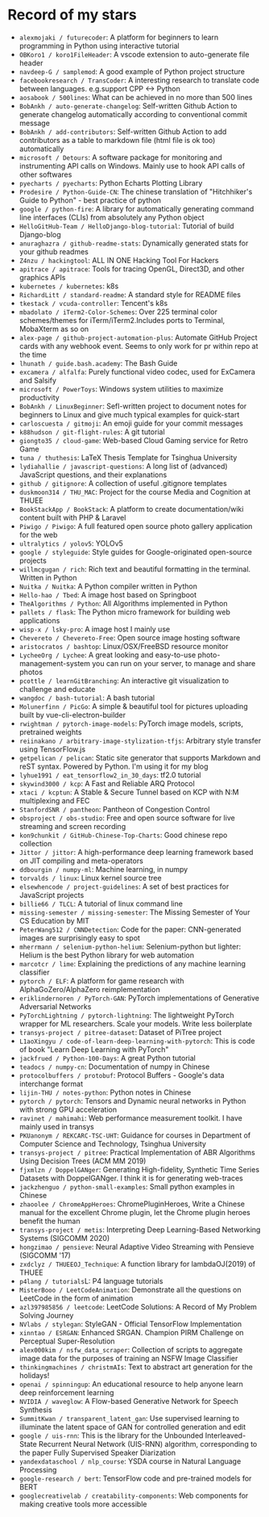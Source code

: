 # Record of my stars

- `alexmojaki / futurecoder`: A platform for beginners to learn programming in Python using interactive tutorial
- `OBKoro1 / koro1FileHeader`: A vscode extension to auto-generate file header
- `navdeep-G / samplemod`: A good example of Python project structure
- `facebookresearch / TransCoder`: A interesting research to translate code between languages. e.g.support CPP <-> Python
- `aosabook / 500lines`: What can be achieved in no more than 500 lines
- `BobAnkh / auto-generate-changelog`: Self-written Github Action to generate changelog automatically according to conventional commit message
- `BobAnkh / add-contributors`: Self-written Github Action to add contributors as a table to markdown file (html file is ok too) automatically
- `microsoft / Detours`: A software package for monitoring and instrumenting API calls on Windows. Mainly use to hook API calls of other softwares
- `pyecharts / pyecharts`: Python Echarts Plotting Library
- `Prodesire / Python-Guide-CN`: The chinese translation of "Hitchhiker's Guide to Python" - best practice of python
- `google / python-fire`: A library for automatically generating command line interfaces (CLIs) from absolutely any Python object
- `HelloGitHub-Team / HelloDjango-blog-tutorial`: Tutorial of build Django-blog
- `anuraghazra / github-readme-stats`: Dynamically generated stats for your github readmes
- `Z4nzu / hackingtool`: ALL IN ONE Hacking Tool For Hackers
- `apitrace / apitrace`: Tools for tracing OpenGL, Direct3D, and other graphics APIs
- `kubernetes / kubernetes`: k8s
- `RichardLitt / standard-readme`: A standard style for README files
- `tkestack / vcuda-controller`: Tencent's k8s
- `mbadolato / iTerm2-Color-Schemes`: Over 225 terminal color schemes/themes for iTerm/iTerm2.Includes ports to Terminal, MobaXterm as so on
- `alex-page / github-project-automation-plus`: Automate GitHub Project cards with any webhook event. Seems to only work for pr within repo at the time
- `lhunath / guide.bash.academy`: The Bash Guide
- `excamera / alfalfa`: Purely functional video codec, used for ExCamera and Salsify
- `microsoft / PowerToys`: Windows system utilities to maximize productivity
- `BobAnkh / LinuxBeginner`: Sefl-written project to document notes for beginners to Linux and give much typical examples for quick-start
- `carloscuesta / gitmoji`: An emoji guide for your commit messages
- `k88hudson / git-flight-rules`: A git tutorial
- `giongto35 / cloud-game`: Web-based Cloud Gaming service for Retro Game
- `tuna / thuthesis`: LaTeX Thesis Template for Tsinghua University
- `lydiahallie / javascript-questions`: A long list of (advanced) JavaScript questions, and their explanations
- `github / gitignore`: A collection of useful .gitignore templates
- `duskmoon314 / THU_MAC`: Project for the course Media and Cognition at THUEE
- `BookStackApp / BookStack`: A platform to create documentation/wiki content built with PHP & Laravel
- `Piwigo / Piwigo`: A full featured open source photo gallery application for the web
- `ultralytics / yolov5`: YOLOv5
- `google / styleguide`: Style guides for Google-originated open-source projects
- `willmcgugan / rich`: Rich text and beautiful formatting in the terminal. Written in Python
- `Nuitka / Nuitka`: A Python compiler written in Python
- `Hello-hao / Tbed`: A image host based on Springboot
- `TheAlgorithms / Python`: All Algorithms implemented in Python
- `pallets / flask`: The Python micro framework for building web applications
- `wisp-x / lsky-pro`: A image host I mainly use
- `Chevereto / Chevereto-Free`: Open source image hosting software
- `aristocratos / bashtop`: Linux/OSX/FreeBSD resource monitor
- `LycheeOrg / Lychee`: A great looking and easy-to-use photo-management-system you can run on your server, to manage and share photos
- `pcottle / learnGitBranching`: An interactive git visualization to challenge and educate
- `wangdoc / bash-tutorial`: A bash tutorial
- `Molunerfinn / PicGo`: A simple & beautiful tool for pictures uploading built by vue-cli-electron-builder
- `rwightman / pytorch-image-models`: PyTorch image models, scripts, pretrained weights
- `reiinakano / arbitrary-image-stylization-tfjs`: Arbitrary style transfer using TensorFlow.js
- `getpelican / pelican`: Static site generator that supports Markdown and reST syntax. Powered by Python. I'm using it for my blog
- `lyhue1991 / eat_tensorflow2_in_30_days`: tf2.0 tutorial
- `skywind3000 / kcp`: A Fast and Reliable ARQ Protocol
- `xtaci / kcptun`: A Stable & Secure Tunnel based on KCP with N:M multiplexing and FEC
- `StanfordSNR / pantheon`: Pantheon of Congestion Control
- `obsproject / obs-studio`: Free and open source software for live streaming and screen recording
- `kon9chunkit / GitHub-Chinese-Top-Charts`: Good chinese repo collection
- `Jittor / jittor`: A high-performance deep learning framework based on JIT compiling and meta-operators
- `ddbourgin / numpy-ml`: Machine learning, in numpy
- `torvalds / linux`: Linux kernel source tree
- `elsewhencode / project-guidelines`: A set of best practices for JavaScript projects
- `billie66 / TLCL`: A tutorial of linux command line
- `missing-semester / missing-semester`: The Missing Semester of Your CS Education by MIT
- `PeterWang512 / CNNDetection`: Code for the paper: CNN-generated images are surprisingly easy to spot
- `mherrmann / selenium-python-helium`: Selenium-python but lighter: Helium is the best Python library for web automation
- `marcotcr / lime`: Explaining the predictions of any machine learning classifier
- `pytorch / ELF`: A platform for game research with AlphaGoZero/AlphaZero reimplementation
- `eriklindernoren / PyTorch-GAN`: PyTorch implementations of Generative Adversarial Networks
- `PyTorchLightning / pytorch-lightning`: The lightweight PyTorch wrapper for ML researchers. Scale your models. Write less boilerplate
- `transys-project / pitree-dataset`: Dataset of PiTree project
- `L1aoXingyu / code-of-learn-deep-learning-with-pytorch`: This is code of book "Learn Deep Learning with PyTorch"
- `jackfrued / Python-100-Days`: A great Python tutorial
- `teadocs / numpy-cn`: Documentation of numpy in Chinese
- `protocolbuffers / protobuf`: Protocol Buffers - Google's data interchange format
- `lijin-THU / notes-python`: Python notes in Chinese
- `pytorch / pytorch`: Tensors and Dynamic neural networks in Python with strong GPU acceleration
- `ravinet / mahimahi`: Web performance measurement toolkit. I have mainly used in transys
- `PKUanonym / REKCARC-TSC-UHT`: Guidance for courses in Department of Computer Science and Technology, Tsinghua University
- `transys-project / pitree`: Practical Implementation of ABR Algorithms Using Decision Trees (ACM MM 2019)
- `fjxmlzn / DoppelGANger`: Generating High-fidelity, Synthetic Time Series Datasets with DoppelGANger. I think it is for generating web-traces
- `jackzhenguo / python-small-examples`: Small python examples in Chinese
- `zhaoolee / ChromeAppHeroes`: ChromePluginHeroes, Write a Chinese manual for the excellent Chrome plugin, let the Chrome plugin heroes benefit the human
- `transys-project / metis`: Interpreting Deep Learning-Based Networking Systems (SIGCOMM 2020)
- `hongzimao / pensieve`: Neural Adaptive Video Streaming with Pensieve (SIGCOMM '17)
- `zxdclyz / THUEEOJ_Technique`: A function library for lambdaOJ(2019) of THUEE
- `p4lang / tutorials`L: P4 language tutorials
- `MisterBooo / LeetCodeAnimation`: Demonstrate all the questions on LeetCode in the form of animation
- `azl397985856 / leetcode`: LeetCode Solutions: A Record of My Problem Solving Journey
- `NVlabs / stylegan`: StyleGAN - Official TensorFlow Implementation
- `xinntao / ESRGAN`: Enhanced SRGAN. Champion PIRM Challenge on Perceptual Super-Resolution
- `alex000kim / nsfw_data_scraper`: Collection of scripts to aggregate image data for the purposes of training an NSFW Image Classifier
- `thinkingmachines / christmAIs`: Text to abstract art generation for the holidays!
- `openai / spinningup`: An educational resource to help anyone learn deep reinforcement learning
- `NVIDIA / waveglow`: A Flow-based Generative Network for Speech Synthesis
- `SummitKwan / transparent_latent_gan`: Use supervised learning to illuminate the latent space of GAN for controlled generation and edit
- `google / uis-rnn`: This is the library for the Unbounded Interleaved-State Recurrent Neural Network (UIS-RNN) algorithm, corresponding to the paper Fully Supervised Speaker Diarization
- `yandexdataschool / nlp_course`: YSDA course in Natural Language Processing
- `google-research / bert`: TensorFlow code and pre-trained models for BERT
- `googlecreativelab / creatability-components`: Web components for making creative tools more accessible
